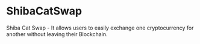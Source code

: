 # ShibaCatSwap
Shiba Cat Swap - It allows users to easily exchange one cryptocurrency for another without leaving their Blockchain.
